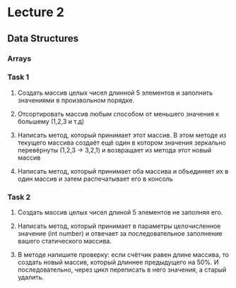 # Lecture 2 
## Data Structures
### Arrays

### Task 1

1. Создать массив целых чисел длинной 5 элементов 
и заполнить значениями в произвольном порядке.

2. Отсортировать массив любым способом от меньшего значения к большему (1,2,3 и т.д)

3. Написать метод, который принимает этот массив. В этом методе из текущего массива 
создаёт ещё один в котором значения зеркально перевёрнуты (1,2,3 -> 3,2,1) и возвращает
из метода этот новый массив
 
4. Написать метод, который принимает оба массива и объединяет их в один массив 
и затем распечатывает его в консоль

### Task 2

1. Создать массив целых чисел длиной 5 элементов не заполняя его.

2. Написать метод, который принимает в параметры целочисленное значение (int number) 
и отвечает за последовательное заполнение вашего статического массива.

3. В методе напишите проверку: если счётчик равен длине массива, то создать новый массив,
который длиннее предыдущего на 50%. И последовательно, через цикл переписать в него значения,
а старый удалить.